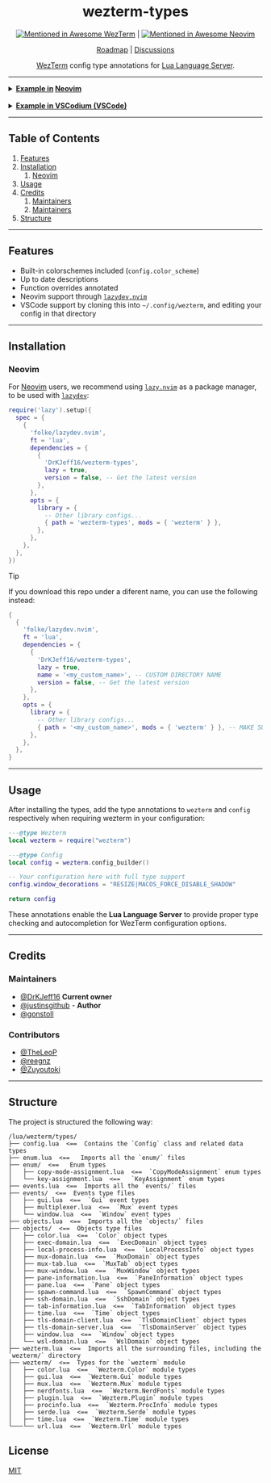 <div align="center">

# wezterm-types

[![Mentioned in Awesome WezTerm](https://awesome.re/mentioned-badge.svg)](https://github.com/michaelbrusegard/awesome-wezterm) | [![Mentioned in Awesome Neovim](https://awesome.re/mentioned-badge.svg)](https://github.com/rockerBOO/awesome-neovim)

[Roadmap](https://github.com/DrKJeff16/wezterm-types/discussions/48) | [Discussions](https://github.com/DrKJeff16/wezterm-types/discussions)

[WezTerm](https://github.com/wezterm/wezterm) config type annotations for [Lua Language Server](https://luals.github.io/).

</div>

---

<details>
<summary><b><ins>Example in</ins> <a href="https://github.com/neovim/neovim">Neovim</a></b></summary>

https://github.com/user-attachments/assets/02c261ac-5744-4f34-b767-48095386e21b

</details>
<br />
<details>
<summary><b><ins>Example in VSCodium (VSCode)</ins></b></summary>

https://github.com/user-attachments/assets/3693aedf-b790-4618-b969-1b712010bd4f

</details>

---

## Table of Contents

1. [Features](#features)
2. [Installation](#installation)
    1. [Neovim](#neovim)
3. [Usage](#usage)
4. [Credits](#credits)
    1. [Maintainers](#maintainers)
    2. [Maintainers](#maintainers)
5. [Structure](#structure)

---

## Features

- Built-in colorschemes included (`config.color_scheme`)
- Up to date descriptions
- Function overrides annotated
- Neovim support through [`lazydev.nvim`](https://github.com/folke/lazydev.nvim)
- VSCode support by cloning this into `~/.config/wezterm`, and editing your config in that directory

---

## Installation

### Neovim

For [Neovim](https://github.com/neovim/neovim) users, we recommend using
[`lazy.nvim`](https://github.com/folke/lazy.nvim) as a package manager, to be used with
[`lazydev`](https://github.com/folke/lazydev.nvim):

```lua
require('lazy').setup({
  spec = {
    {
      'folke/lazydev.nvim',
      ft = 'lua',
      dependencies = {
        {
          'DrKJeff16/wezterm-types',
          lazy = true,
          version = false, -- Get the latest version
        },
      },
      opts = {
        library = {
          -- Other library configs...
          { path = 'wezterm-types', mods = { 'wezterm' } },
        },
      },
    },
  },
})
```

> [!TIP]
> If you download this repo under a diferent name, you can use the following instead:
>
> ```lua
> {
>   {
>     'folke/lazydev.nvim',
>     ft = 'lua',
>     dependencies = {
>       {
>         'DrKJeff16/wezterm-types',
>         lazy = true,
>         name = '<my_custom_name>', -- CUSTOM DIRECTORY NAME
>         version = false, -- Get the latest version
>       },
>     },
>     opts = {
>       library = {
>         -- Other library configs...
>         { path = '<my_custom_name>', mods = { 'wezterm' } }, -- MAKE SURE TO MATCH THE PLUGIN DIRECTORY'S NAME
>       },
>     },
>   },
> }
> ```

---

## Usage

After installing the types, add the type annotations to `wezterm` and `config` respectively
when requiring wezterm in your configuration:

```lua
---@type Wezterm
local wezterm = require("wezterm")

---@type Config
local config = wezterm.config_builder()

-- Your configuration here with full type support
config.window_decorations = "RESIZE|MACOS_FORCE_DISABLE_SHADOW"

return config
```

These annotations enable the **Lua Language Server** to provide
proper type checking and autocompletion for WezTerm configuration options.

---

## Credits

### Maintainers

- [@DrKJeff16](https://github.com/DrKJeff16) **Current owner**
- [@justinsgithub](https://github.com/justinsgithub) - **Author**
- [@gonstoll](https://github.com/gonstoll)

### Contributors

- [@TheLeoP](https://github.com/TheLeoP)
- [@reegnz](https://github.com/reegnz)
- [@Zuyoutoki](https://github.com/Zuyoutoki)

---

## Structure

The project is structured the following way:

```
/lua/wezterm/types/
├── config.lua  <==  Contains the `Config` class and related data types
├── enum.lua  <==   Imports all the `enum/` files
├── enum/  <==   Enum types
│   ├── copy-mode-assignment.lua  <==  `CopyModeAssignment` enum types
│   └── key-assignment.lua  <==   `KeyAssignment` enum types
├── events.lua  <==  Imports all the `events/` files
├── events/  <==  Events type files
│   ├── gui.lua  <==  `Gui` event types
│   ├── multiplexer.lua  <==  `Mux` event types
│   └── window.lua  <==  `Window` event types
├── objects.lua  <==  Imports all the `objects/` files
├── objects/  <==  Objects type files
│   ├── color.lua  <==  `Color` object types
│   ├── exec-domain.lua  <==  `ExecDomain` object types
│   ├── local-process-info.lua  <==  `LocalProcessInfo` object types
│   ├── mux-domain.lua  <==  `MuxDomain` object types
│   ├── mux-tab.lua  <==  `MuxTab` object types
│   ├── mux-window.lua  <==  `MuxWindow` object types
│   ├── pane-information.lua  <==  `PaneInformation` object types
│   ├── pane.lua  <==  `Pane` object types
│   ├── spawn-command.lua  <==  `SpawnCommand` object types
│   ├── ssh-domain.lua  <==  `SshDomain` object types
│   ├── tab-information.lua  <==  `TabInformation` object types
│   ├── time.lua  <==  `Time` object types
│   ├── tls-domain-client.lua  <==  `TlsDomainClient` object types
│   ├── tls-domain-server.lua  <==  `TlsDomainServer` object types
│   ├── window.lua  <==  `Window` object types
│   └── wsl-domain.lua  <==  `WslDomain` object types
├── wezterm.lua  <==  Imports all the surrounding files, including the `wezterm/` directory
├── wezterm/  <==  Types for the `wezterm` module
│   ├── color.lua  <==  `Wezterm.Color` module types
│   ├── gui.lua  <==  `Wezterm.Gui` module types
│   ├── mux.lua  <==  `Wezterm.Mux` module types
│   ├── nerdfonts.lua  <==  `Wezterm.NerdFonts` module types
│   ├── plugin.lua  <==  `Wezterm.Plugin` module types
│   ├── procinfo.lua  <==  `Wezterm.ProcInfo` module types
│   ├── serde.lua  <==  `Wezterm.Serde` module types
│   ├── time.lua  <==  `Wezterm.Time` module types
└───└── url.lua  <==  `Wezterm.Url` module types
```

## License

[MIT](./LICENSE)

